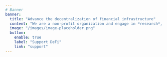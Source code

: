 ```yaml
---
# Banner
banner:
  title: "Advance the decentralization of financial infrastructure"
  content: "We are a non-profit organization and engage in *research*, *self-policing*, *education*, *governance*, and *liquidity provisioning* activities with the goal to support decentralized finance (DeFi) on its mission to transform financial services into a secure, transparent and efficient public infrastructure."
  image: "/images/image-placeholder.png"
  button:
    enable: true
    label: "Support DeFi"
    link: "support"
---
```

